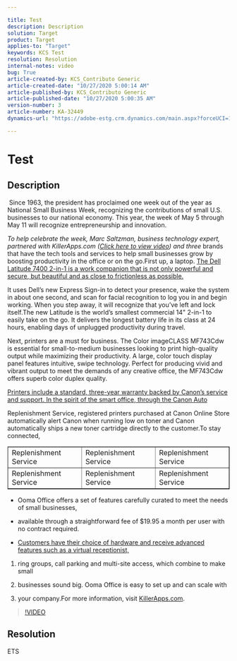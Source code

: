 ```yaml
---

title: Test  
description: Description  
solution: Target  
product: Target  
applies-to: "Target"  
keywords: KCS Test  
resolution: Resolution  
internal-notes: video  
bug: True  
article-created-by: KCS_Contributo Generic  
article-created-date: "10/27/2020 5:00:14 AM"  
article-published-by: KCS_Contributo Generic  
article-published-date: "10/27/2020 5:00:35 AM"  
version-number: 3  
article-number: KA-32449  
dynamics-url: "https://adobe-estg.crm.dynamics.com/main.aspx?forceUCI=1&pagetype=entityrecord&etn=knowledgearticle&id=11866547-1118-eb11-a813-002248049f6d"

---
```


# Test

## Description

 Since 1963, the president has proclaimed one week out of the year as National Small Business Week, recognizing the contributions of small U.S. businesses to our national economy. This year, the week of May 5 through May 11 will recognize entrepreneurship and innovation.

*To help celebrate the week, Marc Saltzman, business technology expert, partnered with KillerApps.com ([Click here to view video](https://killerapps.tv/small-business-week-2019-with-marc-saltzman/)) and three* brands that have the tech tools and services to help small businesses grow by boosting productivity in the office or on the go.First up, a laptop. <u>The Dell Latitude 7400 2-in-1 is a work companion that is not only powerful and secure, but beautiful and as close to frictionless as possible.</u>


It uses Dell’s new Express Sign-in to detect your presence, wake the system in about one second, and scan for facial recognition to log you in and begin working. When you step away, it will recognize that you’ve left and lock itself.The new Latitude is the world’s smallest commercial 14" 2-in-1 to easily take on the go. It delivers the longest battery life in its class at 24 hours, enabling days of unplugged productivity during travel.



Next, printers are a must for business. The Color imageCLASS MF743Cdw is essential for small-to-medium businesses looking to print high-quality output while maximizing their productivity. A large, color touch display panel features intuitive, swipe technology. Perfect for producing vivid and vibrant output to meet the demands of any creative office, the MF743Cdw offers superb color duplex quality.

[Printers include a standard, three-year warranty backed by Canon’s service and support. In the spirit of the smart office, through the Canon Auto](https://adobe.com)

Replenishment Service, registered printers purchased at Canon Online Store automatically alert Canon when running low on toner and Canon automatically ships a new toner cartridge directly to the customer.To stay connected,


<table border="1" cellpadding="1" cellspacing="0">
 <tbody>
  <tr>
   <td>Replenishment Service</td>
   <td>Replenishment Service</td>
   <td>Replenishment Service</td>
  </tr>
  <tr>
   <td>Replenishment Service</td>
   <td>Replenishment Service</td>
   <td>Replenishment Service</td>
  </tr>
 </tbody>
</table>



*   Ooma Office offers a set of features carefully curated to meet the needs of small businesses,
 
*   available through a straightforward fee of $19.95 a month per user with no contract required.
 
*   <u>Customers have their choice of hardware and receive advanced features such as a virtual receptionist, </u>




1.  ring groups, call parking and multi-site access, which combine to make small
 
2.  businesses sound big. Ooma Office is easy to set up and can scale with
 
3.  your company.For more information, visit [KillerApps.com](http://www.killerapps.com/). 




>[!VIDEO](https://video.tv.adobe.com/v/18696?quality=9&learn=on )

## Resolution

ETS
